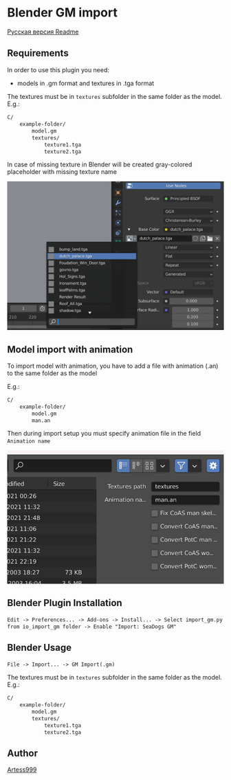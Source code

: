 # Blender GM import

[Русская версия Readme](https://github.com/storm-devs/storm-engine/blob/develop/tools/blender-gm-import/README_RUS.md)

## Requirements

In order to use this plugin you need:

- models in .gm format and textures in .tga format

The textures must be in ``textures`` subfolder in the same folder as the model.
E.g.:
```
C/
    example-folder/
        model.gm
        textures/
            texture1.tga
            texture2.tga
```

In case of missing texture in Blender will be created gray-colored placeholder with missing texture name

![placeholder.img](readme-img/placeholder.png)

## Model import with animation

To import model with animation, you have to add a file with animation (.an) to the same folder as the model

E.g.:
```
C/
    example-folder/
        model.gm
        man.an
```

Then during import setup you must specify animation file in the field `Animation name`

![animation-name.img](readme-img/animation-name.png)

## Blender Plugin Installation
```
Edit -> Preferences... -> Add-ons -> Install... -> Select import_gm.py from io_import_gm folder -> Enable "Import: SeaDogs GM"
```

## Blender Usage
```
File -> Import... -> GM Import(.gm)
```

The textures must be in ``textures`` subfolder in the same folder as the model.
E.g.:
```
C/
    example-folder/
        model.gm
        textures/
            texture1.tga
            texture2.tga
```

## Author

[Artess999](https://github.com/Artess999)


